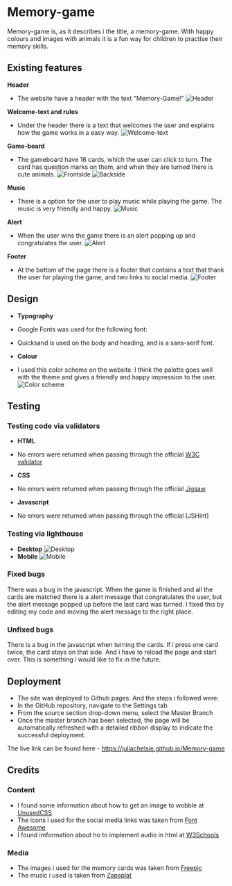 # Memory-game
Memory-game is, as it describes i the title, a memory-game. With happy colours and images with animals it is a fun way for children to practise their memory skills.

## Existing features

__Header__
- The website have a header with the text "Memory-Game!"
![Header](https://github.com/juliachelsie/Memory-game/blob/main/media/header.PNG)

__Welcome-text and rules__
- Under the header there is a text that welcomes the user and explains how the game works in a easy way. 
![Welcome-text](https://github.com/juliachelsie/Memory-game/blob/main/media/welcome-memory.PNG)

__Game-board__
- The gameboard have 16 cards, which the user can click to turn. The card has question marks on them, and when they are turned there is cute animals. 
![Frontside](https://github.com/juliachelsie/Memory-game/blob/main/media/board.PNG)
![Backside](https://github.com/juliachelsie/Memory-game/blob/main/media/turnedcards1.PNG)

__Music__
- There is a option for the user to play music while playing the game. The music is very friendly and happy.
![Music](https://github.com/juliachelsie/Memory-game/blob/main/media/audiopic.PNG)

__Alert__
- When the user wins the game there is an alert popping up and congratulates the user.
![Alert](https://github.com/juliachelsie/Memory-game/blob/main/media/congrats.PNG)

__Footer__
- At the bottom of the page there is a footer that contains a text that thank the user for playing the game, and two links to social media.
![Footer](https://github.com/juliachelsie/Memory-game/blob/main/media/footer.PNG)

## Design

- __Typography__
- Google Fonts was used for the following font:
- Quicksand is used on the body and heading, and is a sans-serif font.
  
- __Colour__
- I used this color scheme on the website. I think the palette goes well with the theme and gives a friendly and happy impression to the user.
![Color scheme](https://github.com/juliachelsie/Memory-game/blob/main/media/coolors-memory.PNG)

## Testing

### Testing code via validators

- __HTML__
- No errors were returned when passing through the official [W3C validator](https://github.com/juliachelsie/Memory-game/blob/main/media/htmlvalidator.PNG)

- __CSS__
- No errors were returned when passing through the official [Jigsaw](https://github.com/juliachelsie/Memory-game/blob/main/media/cssvalidator.PNG)

- __Javascript__
- No errors were returned when passing through the official [JSHint]

### Testing via lighthouse
- __Desktop__
![Desktop](https://github.com/juliachelsie/Memory-game/blob/main/media/desktoplighthouse.PNG)
- __Mobile__
![Mobile](https://github.com/juliachelsie/Memory-game/blob/main/media/mobilelighthouse.PNG)

### Fixed bugs
There was a bug in the javascript. When the game is finished and all the cards are matched there is a alert message that congratulates the user, but the alert message popped up before the last card was turned. I fixed this by editing my code and moving the alert message to the right place.

### Unfixed bugs
There is a bug in the javascript when turning the cards. If i press one card twice, the card stays on that side. And i have to reload the page and start over. This is something i would like to fix in the future. 

## Deployment

- The site was deployed to Github pages. And the steps i followed were:
- In the GitHub repository, navigate to the Settings tab
- From the source section drop-down menu, select the Master Branch
- Once the master branch has been selected, the page will be automatically refreshed with a detailed ribbon display to indicate the successful deployment.

The live link can be found here - https://juliachelsie.github.io/Memory-game

## Credits

### Content

- I found some information about how to get an image to wobble at [UnusedCSS](https://unused-css.com/blog/css-shake-animation)
- The icons i used for the social media links was taken from [Font Awesome](https://fontawesome.com/)
- I found imformation about ho to implement audio in html at [W3Schools](https://www.w3schools.com/html/html5_audio.asp)

### Media
- The images i used for the memory cards was taken from [Freepic](https://www.freepik.com/free-photos-vectors/memory-game)
- The music i used is taken from [Zapsplat](https://www.zapsplat.com/)
